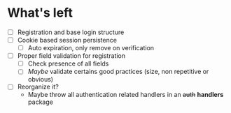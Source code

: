 # What's left
- [ ] Registration and base login structure
- [ ] Cookie based session persistence
    - [ ] Auto expiration, only remove on verification
- [ ] Proper field validation for registration
    - [ ] Check presence of all fields 
    - [ ] *Maybe* validate certains good practices (size, non repetitive or obvious)
- [ ] Reorganize it?
    - Maybe throw all authentication related handlers in an ~~auth~~ **handlers** package


